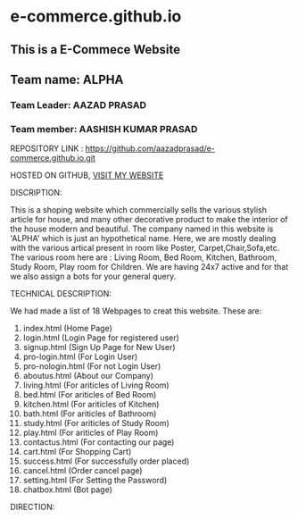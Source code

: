 # e-commerce.github.io
## This is a E-Commece Website

 ## Team name: ALPHA

### Team Leader: AAZAD PRASAD

### Team member: AASHISH KUMAR PRASAD



REPOSITORY LINK :  https://github.com/aazadprasad/e-commerce.github.io.git

HOSTED ON GITHUB,
[VISIT MY WEBSITE](https://aazadprasad.github.io/e-commerce.github.io/ "Website link") 


DISCRIPTION:

This is a shoping website which commercially sells the various stylish article for house, and many other decorative product to make the interior of the house modern and beautiful. 
The company named in this website is 'ALPHA' which is just an hypothetical name. Here, we are mostly dealing with the various artical present in room like Poster, Carpet,Chair,Sofa,etc.
The various room here are : Living Room, Bed Room, Kitchen, Bathroom, Study Room, Play room for Children. We are having 24x7 active and for that we also assign a bots for your general query.


TECHNICAL DESCRIPTION:

We had made a list of 18 Webpages to creat this website.
These are:
1. index.html		(Home Page)
2. login.html 		(Login Page for registered user)
3. signup.html		(Sign Up Page for New User)
4. pro-login.html 	(For Login User)
5. pro-nologin.html	(For not Login User)
6. aboutus.html 	(About our Company)
7. living.html 		(For ariticles of Living Room)
8. bed.html 		(For ariticles of Bed Room)
9. kitchen.html 	(For ariticles of Kitchen)
10. bath.html 		(For ariticles of Bathroom)
11. study.html 		(For ariticles of Study Room)
12. play.html 		(For ariticles of Play Room)
13. contactus.html 	(For contacting our page)
14. cart.html 		(For Shopping Cart)
15. success.html 	(For successfully order placed)
16. cancel.html 	(Order cancel page)
17. setting.html 	(For Setting the Password)
18. chatbox.html 	(Bot page)

DIRECTION:
